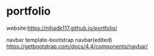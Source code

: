 # portfolio

website:https://nihadk117.github.io/portfolio/

navbar template-bootstrap navbar(edited)
https://getbootstrap.com/docs/4.4/components/navbar/
